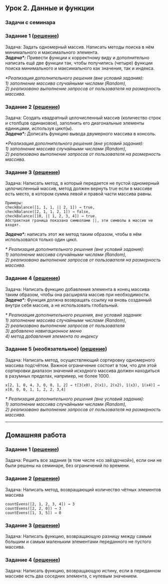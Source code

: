 
## Урок 2. Данные и функции

### Задачи с семинара

### Задание 1 ([решение]())

Задача: Задать одномерный массив. Написать методы поиска в нём минимального и максимального элемента.   
***Задача\*:*** Привести функции к корректному виду и дополнительно написать ещё две функции так, чтобы получились (четыре) функции поиска минимального и максимального как значения, так и индекса. 

_*Реализация дополнительного решения (вне условий задания):_   
_1) заполнение массива случайными числами (Random),_   
_2) реализовано выполнение запросов от пользователя на размерность массива._


### Задание 2 ([решение]())

Задача: Создать квадратный целочисленный массив (количество строк и столбцов одинаковое), заполнить его диагональные элементы единицами,
используя цикл(ы).   
***Задача\*:*** Дописать функцию вывода двумерного массива в консоль. 

_*Реализация дополнительного решения (вне условий задания):_   
_1) заполнение массива случайными числами (Random),_   
_2) реализовано выполнение запросов от пользователя на размерность массива._


### Задание 3 ([решение]())

Задача: Написать метод, в который передается не пустой одномерный целочисленный массив,
метод должен вернуть true если в массиве есть место, в котором
сумма левой и правой части массива равны.

    Примеры:   
    checkBalance([1, 1, 1, || 2, 1]) → true,   
    checkBalance([2, 1, 1, 2, 1]) → false,   
    checkBalance([10, || 1, 2, 3, 4]) → true.  
    Абстрактная граница показана символами ||, эти символы в массив не входят.

***Задача\*:*** написать этот же метод таким образом, чтобы в нём использовался только один цикл. 

_\* Реализация дополнительного решения (вне условий задания):_   
_1) заполнение массива случайными числами (Random),_   
_2) реализовано выполнение запросов от пользователя на размерность массива._


### Задание 4 ([решение]())

Задача: Написать функцию добавления элемента в конец массива таким образом,
чтобы она расширяла массив при необходимости.   
***Задача\*:*** Функция должна возвращать ссылку на вновь созданный внутри себя массив, а не использовать глобальный. 

_\* Реализация дополнительного решения, вне условий задания:   
    1) заполнение массива случайными числами (Random),   
    2) реализовано выполнение запросов от пользователя   
    3) добавлено навигационное меню   
    4) метод добавления элемента по индексу_   


### Задание 5 (необязательное) ([решение]())

Задача: Написать метод, осуществляющий сортировку одномерного
массива подсчётом. Важное ограничение состоит в том, что для этой
сортировки диапазон значений исходного массива должен находиться в
разумных пределах, например, не более 1000.

    x[2, 1, 0, 4, 3, 0, 0, 1, 2] → t[3(x0), 2(x1), 2(x2), 1(x3), 1(x4)] → x[0, 0, 0, 1, 1, 2, 2, 3,4]

_\* Реализация дополнительного решения (вне условий задания):_   
_1) заполнение массива случайными числами (Random),_   
_2) реализовано выполнение запросов от пользователя на размерность массива._

---

## Домашняя работа

### Задание 1 ([решение]())

Задача: Решить все задания (в том числе «со звёздочкой»), если они не были решены на семинаре, без ограничений по времени. 


### Задание 2 ([решение]())

Задача: Написать метод, возвращающий количество чётных элементов массива

    countEvens([2, 1, 2, 3, 4]) → 3   
    countEvens([2, 2, 0]) → 3   
    countEvens([1, 3, 5]) → 0



### Задание 3 ([решение]())

Задача: Написать функцию, возвращающую разницу между самым большим и самым маленьким элементами переданного не пустого массива.



### Задание 4 ([решение]())

Задача: Написать функцию, возвращающую истину, если в переданном массиве есть два соседних элемента, с нулевым значением.
